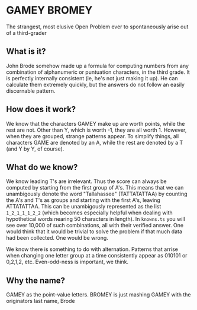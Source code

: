 # GAMEY BROMEY
The strangest, most elusive Open Problem ever to spontaneously arise out of a third-grader

## What is it?
John Brode somehow made up a formula for computing numbers from any combination of 
alphanumeric or puntuation characters, in the third grade. It is perfectly internally consistent
(ie, he's not just making it up). He can calculate them extremely quickly, but the
answers do not follow an easily discernable pattern.

## How does it work?
We know that the characters GAMEY make up are worth points, while the rest are not. Other than Y, which is 
worth -1, they are all worth 1. However, when they are grouped, strange patterns appear. To simplify things,
all characters GAME are denoted by an A, while the rest are denoted by a T (and Y by Y, of course).

## What do we know?
We know leading T's are irrelevant. Thus the score can always be computed by starting from the first
group of A's. This means that we can unambigously denote the word "Tallahassee" (TATTATATTAA) by counting the
A's and T's as groups and starting with the first A's, leaving ATTATATTAA. This can be unambigously represented as 
the list `1_2_1_1_1_2_2` (which becomes especially helpful when dealing with hypothetical words nearing 50 characters in length). In `knowns.ts` you will see over 10,000 of such combinations, all with their verified 
answer. One would think that it would be trivial to solve the problem if that much data had been collected. One would be wrong.

We know there is something to do with alternation. Patterns that arrise when changing one letter group 
at a time consistently appear as 010101 or 0,2,1,2, etc. Even-odd-ness is important, we think.


## Why the name?
GAMEY as the point-value letters. BROMEY is just mashing GAMEY with the originators last name, Brode
